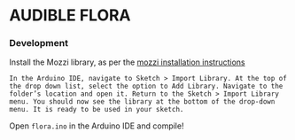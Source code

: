 # AUDIBLE FLORA

### Development

Install the Mozzi library, as per the [mozzi installation instructions](http://sensorium.github.io/Mozzi/)

```
In the Arduino IDE, navigate to Sketch > Import Library. At the top of the drop down list, select the option to Add Library. Navigate to the folder’s location and open it. Return to the Sketch > Import Library menu. You should now see the library at the bottom of the drop-down menu. It is ready to be used in your sketch.
```

Open `flora.ino` in the Arduino IDE and compile!

